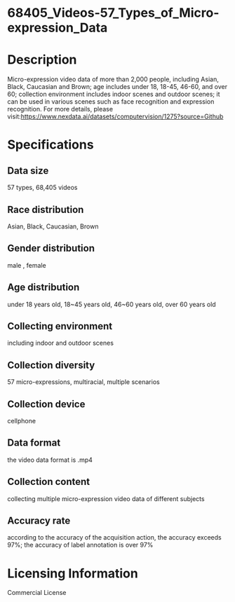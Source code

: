 # 68405_Videos-57_Types_of_Micro-expression_Data

# Description
Micro-expression video data of more than 2,000 people, including Asian, Black, Caucasian and Brown; age includes under 18, 18-45, 46-60, and over 60; collection environment includes indoor scenes and outdoor scenes; it can be used in various scenes such as face recognition and expression recognition.
For more details, please visit:https://www.nexdata.ai/datasets/computervision/1275?source=Github

# Specifications
## Data size
57 types, 68,405 videos
## Race distribution
Asian, Black, Caucasian, Brown
## Gender distribution
male , female
## Age distribution
under 18 years old, 18~45 years old, 46~60 years old, over 60 years old
## Collecting environment
including indoor and outdoor scenes
## Collection diversity
57 micro-expressions, multiracial, multiple scenarios
## Collection device
cellphone
## Data format
the video data format is .mp4
## Collection content
collecting multiple micro-expression video data of different subjects
## Accuracy rate
according to the accuracy of the acquisition action, the accuracy exceeds 97%; the accuracy of label annotation is over 97%

# Licensing Information
Commercial License
